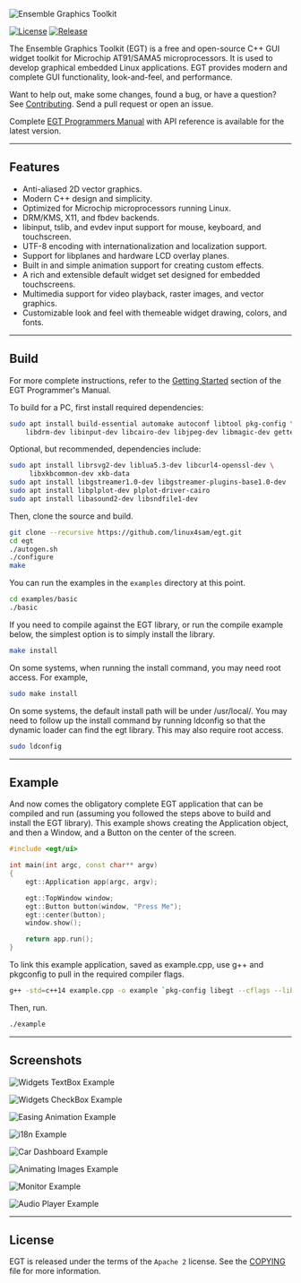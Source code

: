 ![Ensemble Graphics Toolkit](docs/src/logo.png)

[![License](https://img.shields.io/github/license/linux4sam/egt?style=plastic)]()
[![Release](https://img.shields.io/github/v/tag/linux4sam/egt?style=plastic)]()

The Ensemble Graphics Toolkit (EGT) is a free and open-source C++ GUI widget
toolkit for Microchip AT91/SAMA5 microprocessors.  It is used to develop
graphical embedded Linux applications.  EGT provides modern and complete GUI
functionality, look-and-feel, and performance.

Want to help out, make some changes, found a bug, or have a question?  See
[Contributing](CONTRIBUTING.md).  Send a pull request or open an issue.

Complete [EGT Programmers Manual](https://linux4sam.github.io/egt-docs/)
with API reference is available for the latest version.

***
## Features

- Anti-aliased 2D vector graphics.
- Modern C++ design and simplicity.
- Optimized for Microchip microprocessors running Linux.
- DRM/KMS, X11, and fbdev backends.
- libinput, tslib, and evdev input support for mouse, keyboard, and touchscreen.
- UTF-8 encoding with internationalization and localization support.
- Support for libplanes and hardware LCD overlay planes.
- Built in and simple animation support for creating custom effects.
- A rich and extensible default widget set designed for embedded touchscreens.
- Multimedia support for video playback, raster images, and vector graphics.
- Customizable look and feel with themeable widget drawing, colors, and fonts.

***
## Build

For more complete instructions, refer to the
[Getting Started](https://linux4sam.github.io/egt-docs/started.html) section of
the EGT Programmer's Manual.

To build for a PC, first install required dependencies:

```sh
sudo apt install build-essential automake autoconf libtool pkg-config \
    libdrm-dev libinput-dev libcairo-dev libjpeg-dev libmagic-dev gettext
```

Optional, but recommended, dependencies include:

```sh
sudo apt install librsvg2-dev liblua5.3-dev libcurl4-openssl-dev \
     libxkbcommon-dev xkb-data
sudo apt install libgstreamer1.0-dev libgstreamer-plugins-base1.0-dev
sudo apt install libplplot-dev plplot-driver-cairo
sudo apt install libasound2-dev libsndfile1-dev
```

Then, clone the source and build.

```sh
git clone --recursive https://github.com/linux4sam/egt.git
cd egt
./autogen.sh
./configure
make
```

You can run the examples in the `examples` directory at this point.

```sh
cd examples/basic
./basic
```

If you need to compile against the EGT library, or run the compile example
below, the simplest option is to simply install the library.

```sh
make install
```

On some systems, when running the install command, you may need root access.
For example,

```sh
sudo make install
```

On some systems, the default install path will be under /usr/local/.  You may
need to follow up the install command by running ldconfig so that the dynamic
loader can find the egt library.  This may also require root access.

```sh
sudo ldconfig
```

***
## Example

And now comes the obligatory complete EGT application that can be compiled and
run (assuming you followed the steps above to build and install the EGT library).
This example shows creating the Application object, and then a Window, and a
Button on the center of the screen.

```cpp
#include <egt/ui>

int main(int argc, const char** argv)
{
    egt::Application app(argc, argv);

    egt::TopWindow window;
    egt::Button button(window, "Press Me");
    egt::center(button);
    window.show();

    return app.run();
}
```

To link this example application, saved as example.cpp, use g++ and pkgconfig to
pull in the required compiler flags.

```sh
g++ -std=c++14 example.cpp -o example `pkg-config libegt --cflags --libs` -pthread
```

Then, run.

```sh
./example
```

***
## Screenshots

![Widgets TextBox Example](docs/src/screenshot0.png "Widgets TextBox Example")

![Widgets CheckBox Example](docs/src/screenshot1.png "Widgets CheckBox Example")

![Easing Animation Example](docs/src/screenshot2.png "Easing Animation Example")

![i18n Example](docs/src/screenshot3.png "i18n Example")

![Car Dashboard Example](docs/src/screenshot4.png "Car Dashboard Example")

![Animating Images Example](docs/src/screenshot5.png "Animating Images Example")

![Monitor Example](docs/src/screenshot6.png "Monitor Example")

![Audio Player Example](docs/src/screenshot7.png "Audio Player Example")


***
## License

EGT is released under the terms of the `Apache 2` license. See the [COPYING](COPYING)
file for more information.
